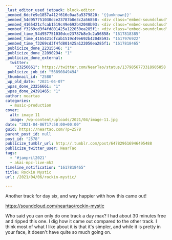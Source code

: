 ```yaml
---
_last_editor_used_jetpack: block-editor
_oembed_6dcfe9e1857a412f616c0aa5a5379820: '{{unknown}}'
_oembed_54d957751030dce23787b8e3c2a56858: <div class="embed-soundcloud"><iframe title="Rockin Mystic by NearTao" width="750" height="400" scrolling="no" frameborder="no" src="https://w.soundcloud.com/player/?visual=true&url=https%3A%2F%2Fapi.soundcloud.com%2Ftracks%2F1023926680&show_artwork=true&maxwidth=750&maxheight=1000&dnt=1"></iframe></div>
_oembed_4165421cfcab1519c49e692b42048b93: <div class="embed-soundcloud"><iframe title="Simple Yet Effective by NearTao" width="500" height="400" scrolling="no" frameborder="no" src="https://w.soundcloud.com/player/?visual=true&url=https%3A%2F%2Fapi.soundcloud.com%2Ftracks%2F1024654297&show_artwork=true&maxwidth=500&maxheight=750&dnt=1"></iframe></div>
_oembed_f3269cd3f4fd801425a122050ea285f1: <div class="embed-soundcloud"><iframe title="Rockin Mystic by NearTao" width="500" height="400" scrolling="no" frameborder="no" src="https://w.soundcloud.com/player/?visual=true&url=https%3A%2F%2Fapi.soundcloud.com%2Ftracks%2F1023926680&show_artwork=true&maxwidth=500&maxheight=750&dnt=1"></iframe></div>
_oembed_time_54d957751030dce23787b8e3c2a56858: "1617818385"
_oembed_time_4165421cfcab1519c49e692b42048b93: "1617976922"
_oembed_time_f3269cd3f4fd801425a122050ea285f1: "1617818465"
_publicize_done_22315546: "1"
_publicize_done_22890294: "1"
_publicize_done_external:
  twitter:
    "23256661": https://twitter.com/NearTao/status/1379856773318905858
_publicize_job_id: "56890849494"
_thumbnail_id: "2580"
_wp_old_date: "2021-04-07"
_wpas_done_23256661: "1"
_wpas_done_24391465: "1"
author: neartao
categories:
  - music-production
cover:
  alt: image 11
  image: /wp-content/uploads/2021/04/image-11.jpg
date: "2021-04-06T17:58:00+00:00"
guid: https://neartao.com/?p=2578
parent_post_id: null
post_id: "2578"
publicize_tumblr_url: http://.tumblr.com/post/647829616946495488
publicize_twitter_user: NearTao
tags:
  - '#jampril2021'
  - akai-mpc-live-mk2
timeline_notification: "1617818465"
title: Rockin Mystic
url: /2021/04/06/rockin-mystic/

---
```

Another track for day six, and way happier with how this came out!

https://soundcloud.com/neartao/rockin-mystic

Who said you can only do one track a day max? I had about 30 minutes free and ripped this one. I dig how it came out compared to the other track. I think most of what I like about it is that it's simpler, and while it is pretty in your face, it doesn't have quite so much going on.
